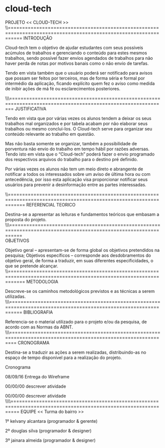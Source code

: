 # cloud-tech

PROJETO << CLOUD-TECH >>
\\\\\=================================================================================================================
INTRODUÇÃO


 Cloud-tech tem o objetivo de ajudar estudantes com seus possíveis acúmulos de trabalhos e gerenciando o conteúdo para estes mesmos trabalhos, sendo possível fazer envios agendados de trabalhos para não haver perda de notas por motivos banais como o não envio de tarefas.

Tendo em vista também que o usuário poderá ser notificado para avisos que possam ser feitos por terceiros,  mas de forma séria e formal por intermédio da aplicação, ficando explícito quem fez o aviso como medida de inibir ações de má fé ou esclarecimentos posteriores.

\\\\\\==============================================================================================================
JUSTIFICATIVA


Tendo em vista que por várias vezes os alunos tendem a deixar os seus trabalhos mal organizados e por tabela acabam por não elaborar seus trabalhos ou mesmo conclui-los. O Cloud-tech serve para organizar seu conteúdo relevante ao trabalho em questão.

Mas não basta somente se organizar, também a possibilidade de porventura não envio do trabalho em tempo hábil por razões adversas. Tendo isto em vista que o “Cloud-tech” poderá fazer o envio programado dos respectivos arquivos do trabalho para o destino pré definido.

Por várias vezes os alunos não tem um meio direto e abrangente de notificar a todos os interessados sobre um aviso de última hora ou com antecedência, por isso esta aplicação visa proporcionar notificar seus usuários para prevenir a desinformação entre as partes interessadas.

\\\\\==================================================================================================================
REFERENCIAL TEORICO

 Destina-se a apresentar as leituras e fundamentos teóricos que embasam a proposta do projeto.
 \\\\\\=================================================================================================================  
OBJETIVOS

 Objetivo geral – apresentam-se de forma global os objetivos pretendidos na pesquisa;
 Objetivos específicos – corresponde aos desdobramentos do objetivo geral, de forma a traduzir, em suas diferentes especificidades, o que se pretende alcançar.
\\\\\================================================================================================================== 
METODOLOGIA

  Descreve-se os caminhos metodológicos previstos e as técnicas a serem utilizadas.
\\\\\\================================================================================================================= 
BIBLIOGRAFIA

  Referencia-se o material utilizado para o projeto e/ou da pesquisa, de acordo com as Normas da ABNT.
 \\\\\\\===============================================================================================================
CRONOGRAMA

 Destina-se a traduzir as ações a serem realizadas, distribuindo-as no espaço de tempo disponível para a realização do projeto.

 Cronograma

08/09/16 Entrega do Wireframe

00/00/00 descrever atividade

00/00/00 descrever atividade
\\\\\\\\\===============================================================================================================
EQUIPE << Turma do bairro >>

1º kelvany alcantara (programador & gerente)

2º douglas silva     (programador & designer)

3º jainara almeida   (programador & designer)
